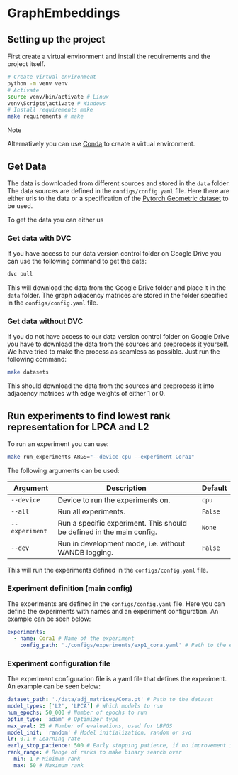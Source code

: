 # GraphEmbeddings


## Setting up the project
First create a virtual environment and install the requirements and the project itself.

```bash
# Create virtual environment
python -m venv venv
# Activate 
source venv/bin/activate # Linux
venv\Scripts\activate # Windows
# Install requirements make
make requirements # make
```

> [!NOTE]
> Alternatively you can use [Conda](https://docs.conda.io/en/latest/) to create a virtual environment.




## Get Data
The data is downloaded from different sources and stored in the `data` folder.
The data sources are defined in the `configs/config.yaml` file. Here there are either urls to the data or a specification of the [Pytorch Geometric dataset](https://pytorch-geometric.readthedocs.io/en/latest/cheatsheet/data_cheatsheet.html) to be used.

To get the data you can either us

### Get data with DVC
If you have access to our data version control folder on Google Drive you can use the following command to get the data:
```bash
dvc pull
```
This will download the data from the Google Drive folder and place it in the `data` folder. The graph adjacency matrices are stored in the folder specified in the `configs/config.yaml` file.

### Get data without DVC
If you do not have access to our data version control folder on Google Drive you have to download the data from the sources and preprocess it yourself. We have tried to make the process as seamless as possible. 
Just run the following command:
```bash
make datasets
```
This should download the data from the sources and preprocess it into adjacency matrices with edge weights of either 1 or 0.


## Run experiments to find lowest rank representation for LPCA and L2
To run an experiment you can use:
```bash
make run_experiments ARGS="--device cpu --experiment Cora1"
```
The following arguments can be used:
<!-- Create table with args -->
| Argument | Description | Default |
| --- | --- | --- |
| `--device` | Device to run the experiments on. | `cpu` |
| `--all` | Run all experiments. | `False` |
| `--experiment` | Run a specific experiment. This should be defined in the main config. | `None` |
| `--dev` | Run in development mode, i.e. without WANDB logging. | `False` |

This will run the experiments defined in the `configs/config.yaml` file.

### Experiment definition (main config)
The experiments are defined in the `configs/config.yaml` file. Here you can define the experiments with names and an experiment configuration. An example can be seen below:
```yaml
experiments:
  - name: Cora1 # Name of the experiment
    config_path: './configs/experiments/exp1_cora.yaml' # Path to the experiment configuration file
```

### Experiment configuration file
The experiment configuration file is a yaml file that defines the experiment. An example can be seen below:
```yaml
dataset_path: './data/adj_matrices/Cora.pt' # Path to the dataset
model_types: ['L2', 'LPCA'] # Which models to run
num_epochs: 50_000 # Number of epochs to run
optim_type: 'adam' # Optimizer type
max_eval: 25 # Number of evaluations, used for LBFGS
model_init: 'random' # Model initialization, random or svd
lr: 0.1 # Learning rate
early_stop_patience: 500 # Early stopping patience, if no improvement in loss after this number of consecutive epochs, stop
rank_range: # Range of ranks to make binary search over
  min: 1 # Minimum rank
  max: 50 # Maximum rank
```